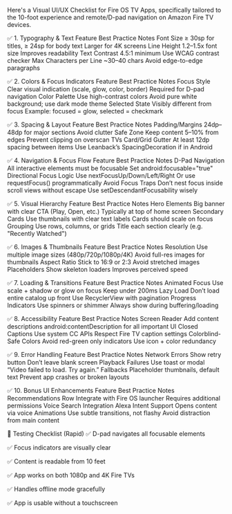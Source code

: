 Here's a Visual UI/UX Checklist for Fire OS TV Apps, specifically tailored to the 10-foot experience and remote/D-pad navigation on Amazon Fire TV devices.

✅ 1. Typography & Text
Feature	Best Practice	Notes
Font Size	≥ 30sp for titles, ≥ 24sp for body text	Larger for 4K screens
Line Height	1.2–1.5x font size	Improves readability
Text Contrast	4.5:1 minimum	Use WCAG contrast checker
Max Characters per Line	~30–40 chars	Avoid edge-to-edge paragraphs

✅ 2. Colors & Focus Indicators
Feature	Best Practice	Notes
Focus Style	Clear visual indication (scale, glow, color, border)	Required for D-pad navigation
Color Palette	Use high-contrast colors	Avoid pure white background; use dark mode theme
Selected State	Visibly different from focus	Example: focused = glow, selected = checkmark

✅ 3. Spacing & Layout
Feature	Best Practice	Notes
Padding/Margins	24dp–48dp for major sections	Avoid clutter
Safe Zone	Keep content 5–10% from edges	Prevent clipping on overscan TVs
Card/Grid Gutter	At least 12dp spacing between items	Use Leanback’s SpacingDecoration if in Android

✅ 4. Navigation & Focus Flow
Feature	Best Practice	Notes
D-Pad Navigation	All interactive elements must be focusable	Set android:focusable="true"
Directional Focus Logic	Use nextFocusUp/Down/Left/Right	Or use requestFocus() programmatically
Avoid Focus Traps	Don’t nest focus inside scroll views without escape	Use setDescendantFocusability wisely

✅ 5. Visual Hierarchy
Feature	Best Practice	Notes
Hero Elements	Big banner with clear CTA (Play, Open, etc.)	Typically at top of home screen
Secondary Cards	Use thumbnails with clear text labels	Cards should scale on focus
Grouping	Use rows, columns, or grids	Title each section clearly (e.g. "Recently Watched")

✅ 6. Images & Thumbnails
Feature	Best Practice	Notes
Resolution	Use multiple image sizes (480p/720p/1080p/4K)	Avoid full-res images for thumbnails
Aspect Ratio	Stick to 16:9 or 2:3	Avoid stretched images
Placeholders	Show skeleton loaders	Improves perceived speed

✅ 7. Loading & Transitions
Feature	Best Practice	Notes
Animated Focus	Use scale + shadow or glow on focus	Keep under 200ms
Lazy Load	Don’t load entire catalog up front	Use RecyclerView with pagination
Progress Indicators	Use spinners or shimmer	Always show during buffering/loading

✅ 8. Accessibility
Feature	Best Practice	Notes
Screen Reader	Add content descriptions	android:contentDescription for all important UI
Closed Captions	Use system CC APIs	Respect Fire TV caption settings
Colorblind-Safe Colors	Avoid red-green only indicators	Use icon + color redundancy

✅ 9. Error Handling
Feature	Best Practice	Notes
Network Errors	Show retry button	Don’t leave blank screen
Playback Failures	Use toast or modal	“Video failed to load. Try again.”
Fallbacks	Placeholder thumbnails, default text	Prevent app crashes or broken layouts

✅ 10. Bonus UI Enhancements
Feature	Best Practice	Notes
Recommendations Row	Integrate with Fire OS launcher	Requires additional permissions
Voice Search Integration	Alexa Intent Support	Opens content via voice
Animations	Use subtle transitions, not flashy	Avoid distraction from main content

🧪 Testing Checklist (Rapid)
✅ D-pad navigates all focusable elements

✅ Focus indicators are visually clear

✅ Content is readable from 10 feet

✅ App works on both 1080p and 4K Fire TVs

✅ Handles offline mode gracefully

✅ App is usable without a touchscreen
